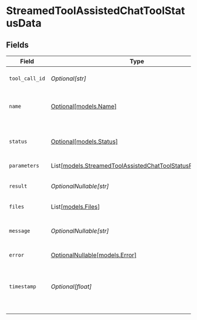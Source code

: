 # StreamedToolAssistedChatToolStatusData


## Fields

| Field                                                                                                                  | Type                                                                                                                   | Required                                                                                                               | Description                                                                                                            |
| ---------------------------------------------------------------------------------------------------------------------- | ---------------------------------------------------------------------------------------------------------------------- | ---------------------------------------------------------------------------------------------------------------------- | ---------------------------------------------------------------------------------------------------------------------- |
| `tool_call_id`                                                                                                         | *Optional[str]*                                                                                                        | :heavy_minus_sign:                                                                                                     | The ID of the tool call.                                                                                               |
| `name`                                                                                                                 | [Optional[models.Name]](../models/name.md)                                                                             | :heavy_minus_sign:                                                                                                     | The name of the built-in tool.                                                                                         |
| `status`                                                                                                               | [Optional[models.Status]](../models/status.md)                                                                         | :heavy_minus_sign:                                                                                                     | Indicates the current execution status of the tool.                                                                    |
| `parameters`                                                                                                           | List[[models.StreamedToolAssistedChatToolStatusParameters](../models/streamedtoolassistedchattoolstatusparameters.md)] | :heavy_minus_sign:                                                                                                     | N/A                                                                                                                    |
| `result`                                                                                                               | *OptionalNullable[str]*                                                                                                | :heavy_minus_sign:                                                                                                     | The output from the tool’s execution.                                                                                  |
| `files`                                                                                                                | List[[models.Files](../models/files.md)]                                                                               | :heavy_minus_sign:                                                                                                     | N/A                                                                                                                    |
| `message`                                                                                                              | *OptionalNullable[str]*                                                                                                | :heavy_minus_sign:                                                                                                     | Message generated by the tool’s execution.                                                                             |
| `error`                                                                                                                | [OptionalNullable[models.Error]](../models/error.md)                                                                   | :heavy_minus_sign:                                                                                                     | N/A                                                                                                                    |
| `timestamp`                                                                                                            | *Optional[float]*                                                                                                      | :heavy_minus_sign:                                                                                                     | The Unix timestamp (in seconds) for when the event occurred.                                                           |